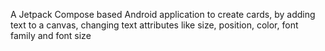 A Jetpack Compose based Android application to create cards, by adding text to a canvas, changing text attributes like size, position, color, font family and font size
